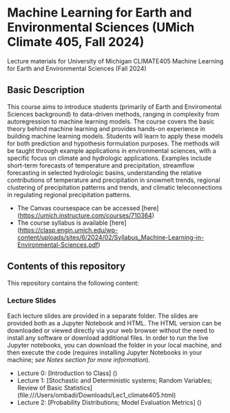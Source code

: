 # Machine Learning for Earth and Environmental Sciences (UMich Climate 405, Fall 2024)
Lecture materials for University of Michigan CLIMATE405 Machine Learning for Earth and Environmental Sciences (Fall 2024)

## Basic Description
This course aims to introduce students (primarily of Earth and Enviromental Sciences background) to data-driven methods, ranging in complexity from autoregression to machine learning models. The course covers the basic theory behind machine learning and provides hands-on experience in building machine learning models. Students will learn to apply these models for both prediction and hypothesis formulation purposes. The methods will be taught through example applications in environmental sciences, with a specific focus on climate and hydrologic applications. Examples include short-term forecasts of temperature and precipitation, streamflow forecasting in selected hydrologic basins, understanding the relative contributions of temperature and precipitation in snowmelt trends, regional clustering of precipitation patterns and trends, and climatic teleconnections in regulating regional precipitation patterns.

- The Canvas coursespace can be accessed [here] (https://umich.instructure.com/courses/710364)
- The course syllabus is available [here] (https://clasp.engin.umich.edu/wp-content/uploads/sites/6/2024/02/Syllabus_Machine-Learning-in-Environmental-Sciences.pdf)

## Contents of this repository 
This repository contains the following content:

### Lecture Slides 
Each lecture slides are provided in a separate folder. The slides are provided both as a Jupyter Notebook and HTML. The HTML version can be downloaded or viewed directly via your web browser without the need to install any software or download additional files. In order to run the live Jupyter notebooks, you can download the folder in your local machine, and then execute the code (requires installing Jupyter Notebooks in your machine; _see Notes section for more information_). 

- Lecture 0: [Introduction to Class] ()
- Lecture 1: [Stochastic and Deterministic systems; Random Variables; Review of Basic Statistics] (file:///Users/ombadi/Downloads/Lec1_climate405.html)
- Lecture 2: [Probability Distributions; Model Evaluation Metrics] ()
